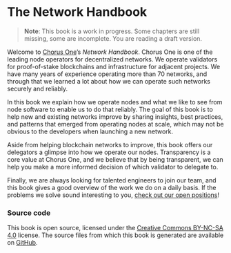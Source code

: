 # The Network Handbook

> **Note**: This book is a work in progress.
> Some chapters are still missing,
> some are incomplete.
> You are reading a draft version.

Welcome to [Chorus One][chorus]’s _Network Handbook_.
Chorus One is one of the leading node operators for decentralized networks.
We operate validators for proof-of-stake blockchains
and infrastructure for adjacent projects.
We have many years of experience operating more than 70 networks,
and through that we learned a lot
about how we can operate such networks securely and reliably.

In this book we explain how we operate nodes
and what we like to see from node software to enable us to do that reliably.
The goal of this book is to help new and existing networks improve
by sharing insights, best practices,
and patterns that emerged from operating nodes at scale,
which may not be obvious to the developers when launching a new network.

Aside from helping blockchain networks to improve,
this book offers our delegators a glimpse into how we operate our nodes.
Transparency is a core value at Chorus One,
and we believe that by being transparent,
we can help you make a more informed decision of which validator to delegate to.

Finally,
we are always looking for talented engineers to join our team,
and this book gives a good overview of the work we do on a daily basis.
If the problems we solve sound interesting to you,
[check out our open positions][careers]!

[chorus]:  https://chorus.one
[careers]: https://chorus.one/careers

### Source code

This book is open source,
licensed under the [Creative Commons BY-NC-SA 4.0][license] license.
The source files from which this book is generated
are available on [GitHub][repo].

[license]: https://creativecommons.org/licenses/by-nc-sa/4.0/
[repo]:    https://github.com/ChorusOne/network-handbook
